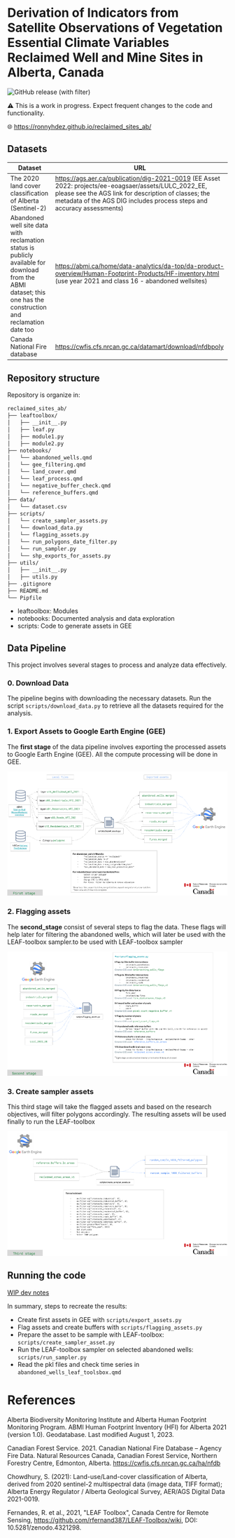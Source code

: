 # Derivation of Indicators from Satellite Observations of Vegetation Essential Climate Variables Reclaimed Well and Mine Sites in Alberta, Canada

![GitHub release (with filter)](https://img.shields.io/github/v/release/ronnyhdez/reclaimed_sites_ab)

:warning: This is a work in progress. Expect frequent changes to the code and functionality.

:globe_with_meridians: https://ronnyhdez.github.io/reclaimed_sites_ab/

## Datasets

| Dataset                                                                                                                                                           | URL                                                                                                                                                                                                                                     |
| ----------------------------------------------------------------------------------------------------------------------------------------------------------------- | --------------------------------------------------------------------------------------------------------------------------------------------------------------------------------------------------------------------------------------- |
| The 2020 land cover classification of Alberta (Sentinel-2)                                                                                                        | https://ags.aer.ca/publication/dig-2021-0019 (EE Asset 2022: projects/ee-eoagsaer/assets/LULC_2022_EE, please see the AGS link for description of classes; the metadata of the AGS DIG includes process steps and accuracy assessments) |
| Abandoned well site data with reclamation status is publicly available for download from the ABMI dataset; this one has the construction and reclamation date too | https://abmi.ca/home/data-analytics/da-top/da-product-overview/Human-Footprint-Products/HF-inventory.html (use year 2021 and class 16 - abandoned wellsites)                                                                            |
| Canada National Fire database                                                                                                                                     | https://cwfis.cfs.nrcan.gc.ca/datamart/download/nfdbpoly                                                                                                                                                                                |

## Repository structure

Repository is organize in:

```
reclaimed_sites_ab/
├── leaftoolbox/
│   ├── __init__.py
│   ├── leaf.py
│   ├── module1.py
│   ├── module2.py
├── notebooks/
│   └── abandoned_wells.qmd
│   └── gee_filtering.qmd
│   └── land_cover.qmd
│   └── leaf_process.qmd
│   └── negative_buffer_check.qmd
│   └── reference_buffers.qmd
├── data/
│   └── dataset.csv
├── scripts/
│   └── create_sampler_assets.py
│   └── download_data.py
│   └── flagging_assets.py
│   └── run_polygons_date_filter.py
│   └── run_sampler.py
│   └── shp_exports_for_assets.py
├── utils/
│   ├── __init__.py
│   ├── utils.py
├── .gitignore
├── README.md
└── Pipfile
```

- leaftoolbox: Modules
- notebooks: Documented analysis and data exploration
- scripts: Code to generate assets in GEE

## Data Pipeline

This project involves several stages to process and analyze data
effectively.

### 0. Download Data

The pipeline begins with downloading the necessary datasets.
Run the script `scripts/download_data.py` to retrieve all
the datasets required for the analysis.

### 1. Export Assets to Google Earth Engine (GEE)

The **first stage** of the data pipeline involves exporting
the processed assets to Google Earth Engine (GEE). All
the compute processing will be done in GEE.

![First stage diagram](img/diagram_first_stage.png)

### 2. Flagging assets

The **second_stage** consist of several steps to
flag the data. These flags will help later for filtering
the abandoned wells, which will later be used with
the LEAF-toolbox sampler.to be used with LEAF-toolbox sampler

![Second stage diagram](img/diagram_second_stage.png)

### 3. Create sampler assets

This third stage will take the flagged assets and based on
the research objectives, will filter polygons accordingly.
The resulting assets will be used finally to run the
LEAF-toolbox

![Third state diagram](img/diagram_third_stage.png)

## Running the code

[WIP dev notes](https://github.com/ronnyhdez/reclaimed_sites_ab/wiki/Dev-notes)

In summary, steps to recreate the results:

- Create first assets in GEE with `scripts/export_assets.py`
- Flag assets and create buffers with `scripts/flagging_assets.py`
- Prepare the asset to be sample with LEAF-toolbox: `scripts/create_sampler_asset.py`
- Run the LEAF-toolbox sampler on selected abandoned wells: `scripts/run_sampler.py`
- Read the pkl files and check time series in `abandoned_wells_leaf_toolsbox.qmd`

# References

Alberta Biodiversity Monitoring Institute and Alberta Human Footprint Monitoring
Program. ABMI Human Footprint Inventory (HFI) for Alberta 2021 (version 1.0).
Geodatabase. Last modified August 1, 2023.

Canadian Forest Service. 2021. Canadian National Fire Database – Agency Fire Data.
Natural Resources Canada, Canadian Forest Service, Northern Forestry Centre,
Edmonton, Alberta. https://cwfis.cfs.nrcan.gc.ca/ha/nfdb

Chowdhury, S. (2021): Land-use/Land-cover classification of Alberta, derived from
2020 sentinel-2 multispectral data (image data, TIFF format); Alberta Energy
Regulator / Alberta Geological Survey, AER/AGS Digital Data 2021-0019.

Fernandes, R. et al., 2021, "LEAF Toolbox", Canada Centre for Remote Sensing,
https://github.com/rfernand387/LEAF-Toolbox/wiki, DOI: 10.5281/zenodo.4321298.
